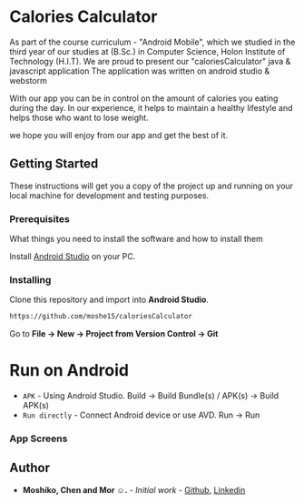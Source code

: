 # Calories Calculator

As part of the course curriculum - "Android Mobile", which we studied in the third year of our studies at (B.Sc.) in Computer Science, Holon Institute of Technology (H.I.T). We are proud to present our "caloriesCalculator" java & javascript  application 
The application was written on android studio & webstorm 

With our app you can be in control on the amount of calories you eating during the day. In our experience, it helps to maintain a healthy lifestyle and helps those who want to lose weight.

we hope you will enjoy from our app and get the best of it.

## Getting Started

These instructions will get you a copy of the project up and running on your local machine for development and testing purposes.

### Prerequisites

What things you need to install the software and how to install them

Install [Android Studio](https://developer.android.com/studio) on your PC.


### Installing

Clone this repository and import into **Android Studio**.
```bash
https://github.com/moshe15/caloriesCalculator
```
Go to **File -> New -> Project from Version Control -> Git**
# Run on Android
-	`APK` - Using Android Studio. Build -> Build Bundle(s) / APK(s) -> Build APK(s)
-	`Run directly` -  Connect Android device or use AVD. Run -> Run 

### App Screens

<source src="https://youtu.be/_cx4ohANBEU" height="450" width="250">

## Author
* **Moshiko, Chen and Mor ☺.** - *Initial work* - [Github](https://github.com/moshe15), [Linkedin](http://www.linkedin.com/in/moshiko-davila-618718166)
